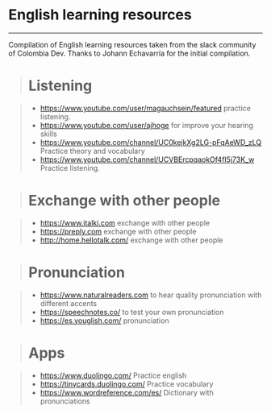 # English learning resources
-------------
Compilation of English learning resources taken from the slack community of Colombia Dev. Thanks to Johann Echavarría for the initial compilation.

> # Listening

>- https://www.youtube.com/user/magauchsein/featured practice listening.
>- https://www.youtube.com/user/ajhoge for improve your hearing skills
>- https://www.youtube.com/channel/UC0kejkXg2LG-pFqAeWD_zLQ Practice theory and vocabulary
>- https://www.youtube.com/channel/UCVBErcpqaokOf4fI5j73K_w Practice listening.

> # Exchange with other people

>- https://www.italki.com exchange with other people
>- https://preply.com exchange with other people
>- http://home.hellotalk.com/ exchange with other people

> # Pronunciation

>- https://www.naturalreaders.com to hear quality pronunciation with different accents
>- https://speechnotes.co/ to test your own pronunciation
>- https://es.youglish.com/ pronunciation


> # Apps

>- https://www.duolingo.com/ Practice english
>- https://tinycards.duolingo.com/ Practice vocabulary
>- https://www.wordreference.com/es/ Dictionary with pronunciations